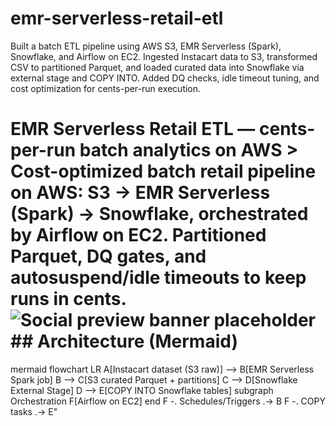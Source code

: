 # emr-serverless-retail-etl
Built a batch ETL pipeline using AWS S3, EMR Serverless (Spark), Snowflake, and Airflow on EC2. Ingested Instacart data to S3, transformed CSV to partitioned Parquet, and loaded curated data into Snowflake via external stage and COPY INTO. Added DQ checks, idle timeout tuning, and cost optimization for cents-per-run execution.

# EMR Serverless Retail ETL — cents-per-run batch analytics on AWS > Cost-optimized batch retail pipeline on AWS: **S3 → EMR Serverless (Spark) → Snowflake**, orchestrated by **Airflow on EC2**. Partitioned Parquet, DQ gates, and autosuspend/idle timeouts to keep runs in cents. ![Social preview banner placeholder](./screenshots/banner.png) ## Architecture (Mermaid)
mermaid
flowchart LR
A[Instacart dataset
(S3 raw)] --> B[EMR Serverless
Spark job]
B --> C[S3 curated
Parquet + partitions]
C --> D[Snowflake External Stage]
D --> E[COPY INTO
Snowflake tables]
subgraph Orchestration
F[Airflow on EC2]
end
F -. Schedules/Triggers .-> B
F -. COPY tasks .-> E"
